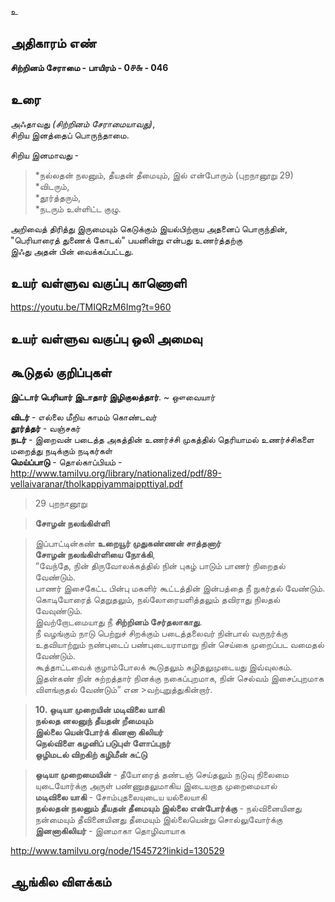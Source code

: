உ


## அதிகாரம் எண்

**சிற்றினம் சேராமை - பாயிரம் - 0௪௬ - 046**

## உரை

அஃதாவது _(சிற்றினம் சேராமையாவது)_,  
சிறிய இனத்தைப் பொருந்தாமை.  

சிறிய இனமாவது -  
> *நல்லதன் நலனும், தீயதன் தீமையும், இல் என்போரும் (புறநானூறு 29)  
> *விடரும்,  
> *தூர்த்தரும்,  
> *நடரும் உள்ளிட்ட குழு.  

அறிவைத் திரித்து இருமையும் கெடுக்கும் இயல்பிற்றாய அதனைப் பொருந்தின்,  
"பெரியாரைத் துணைக் கோடல்" பயனின்று என்பது உணர்த்தற்கு  
இஃது அதன் பின் வைக்கப்பட்டது.

## உயர் வள்ளுவ வகுப்பு காணொளி

https://youtu.be/TMIQRzM6Img?t=960

## உயர் வள்ளுவ வகுப்பு ஒலி அமைவு 


## கூடுதல் குறிப்புகள்    

**இட்டார் பெரியார் இடாதார் இழிகுலத்தார்**. ~ ஔவையார்

**விடர்** - எல்லை மீறிய காமம் கொண்டவர்  
**தூர்த்தர்** - வஞ்சகர்  
**நடர்** - இறைவன் படைத்த அகத்தின் உணர்ச்சி முகத்தில் தெரியாமல் உணர்ச்சிகளை மறைத்து நடிக்கும் நடிகர்கள்  
**மெய்ப்பாடு** - தொல்காப்பியம்  - http://www.tamilvu.org/library/nationalized/pdf/89-vellaivaranar/tholkappiyammaippttiyal.pdf  


>29 புறநானூறு  

>**சோழன் நலங்கிள்ளி**  

>இப்பாட்டின்கண் **உறையூர்  முதுகண்ணன்  சாத்தனார்**  
>**சோழன் நலங்கிள்ளியை நோக்கி**,  
>“வேந்தே, நின்  திருவோலக்கத்தில்  நின் புகழ் பாடும் பாணர்  நிறைதல் வேண்டும்.  
>பாணர்  இசைகேட்ட பின்பு  மகளிர் கூட்டத்தின் இன்பத்தை நீ நுகர்தல் வேண்டும்.  
>கொடியோரைத் தெறுதலும், நல்லோரையளித்தலும் தவிராது நிலதல் வேவுண்டும்.  
>இவற்றோடமையாது நீ **சிற்றினம்  சேர்தலாகாது**.  
>நீ வழங்கும் நாடு பெற்றுச்  சிறக்கும் படைத்தலைவர் நின்பால் வருநர்க்கு உதவியாற்றும் நண்புடைப் பண்புடையராமாறு நின் செய்கை முறைப்பட வமைதல் வேண்டும்.  
>கூத்தாட்டவைக் குழாம்போலக் கூடுதலும் கழிதலுமுடையது இவ்வுலகம்.  
>இதன்கண் நின் சுற்றத்தார் நினக்கு நகைப்புறமாக, நின் செல்வம் இசைப்புறமாக விளங்குதல் வேண்டும்” என >வற்புறுத்துகின்றார்.  

>**10. ஒடியா முறையின் மடிவிலை யாகி**  
>**நல்லத னலனுந் தீயதன் றீமையும்**  
>**இல்லை யென்போர்க் கினனா கிலியர்**  
>**நெல்விளை கழனிப் படுபுள் ளோப்புநர்**  
>**ஒழிமடல் விறகிற் கழிமீன் சுட்டு**

>**ஒடியா முறைமையின்** - தீயோரைத் தண்டஞ் செய்தலும்  நடுவு  நிலைமை யுடையோர்க்கு அருள் பண்ணுதலுமாகிய இடையறாத முறைமையால்  
>**மடிவிலை யாகி** - சோம்புதலையுடைய யல்லையாகி  
>**நல்லதன்  நலனும்  தீயதன் தீமையும் இல்லை என்போர்க்கு** - நல்வினையினது நன்மையும் தீவினையினது  தீமையும் இல்லையென்று சொல்லுவோர்க்கு  
>**இனனாகிலியர்** - இனமாகா தொழிவாயாக  

http://www.tamilvu.org/node/154572?linkid=130529

## ஆங்கில விளக்கம்

